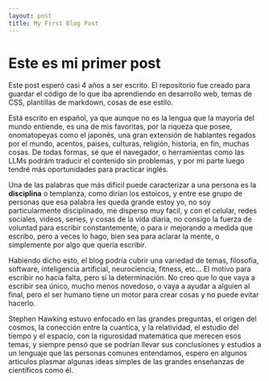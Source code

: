 ```yaml
---
layout: post
title: My First Blog Post
---
```


# Este es mi primer post

Este post esperó casi 4 años a ser escrito. El repositorio fue creado para guardar el código de lo que iba aprendiendo en desarrollo web, temas de CSS, plantillas de markdown, cosas de ese estilo. 

Está escrito en español, ya que aunque no es la lengua que la mayoría del mundo entiende, es una de mis favoritas, por la riqueza que posee, onomatopeyas como el japonés, una gran extensión de hablantes regados por el mundo, acentos, paises, culturas, religión, historia, en fin, muchas cosas. De todas formas, sé que el navegador, o herramientas como las LLMs podrám traducir el contenido sin problemas, y por mi parte luego tendré más oportunidades para practicar inglés.

Una de las palabras que más dificil puede caracterizar a una persona es la **disciplina** o templanza, como dirían los estoicos, y entre ese grupo de personas que esa palabra les queda grande estoy yo, no soy particularmente disciplinado, me disperso muy facil, y con el celular, redes sociales, videos, series, y cosas de la vida diaria, no consigo la fuerza de voluntad para escribir constantemente, o para ir mejorando a medida que escribo, pero a veces lo hago, bien sea para aclarar la mente, o simplemente por algo que quería escribir.

Habiendo dicho esto, el blog podría cubrir una variedad de temas, filosofía, software, inteligencia artificial, neurociencia, fitness, etc... El motivo para escribir no hacía falta, pero sí la determinación. No creo que lo que vaya a escribir sea único, mucho menos novedoso, o vaya a ayudar a alguien al final, pero el ser humano tiene un motor para crear cosas y no puede evitar hacerlo.

Stephen Hawking estuvo enfocado en las grandes preguntas, el origen del cosmos, la conección entre la cuantica, y la relatividad, el estudio del tiempo y el espacio, con la rigurosidad matemática que merecen esos temas, y siempre pensó que se podrían llevar sus conclusiones y estudios a un lenguaje que las personas comunes entendamos, espero en algunos articulos plasmar algunas ideas simples de las grandes enseñanzas de científicos como él.
